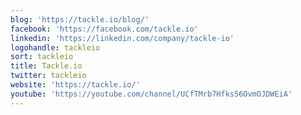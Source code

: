 ```yaml
---
blog: 'https://tackle.io/blog/'
facebook: 'https://facebook.com/tackle.io'
linkedin: 'https://linkedin.com/company/tackle-io'
logohandle: tackleio
sort: tackleio
title: Tackle.io
twitter: tackleio
website: 'https://tackle.io/'
youtube: 'https://youtube.com/channel/UCfTMrb7Hfks56OvmOJDWEiA'
---
```

